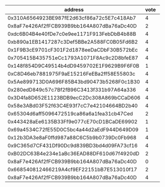 address|vote|timestamp|signature
---|---|---|---
0x310A6564923BE987fE2d63cf86a72c5E7c418Ab7|4|1601992501|0x083c2e2959ab25bf1b842e9a3bb713100249e9ceba15f3f1298f7295963055ac479a776afa2327639f7061f12aa6d97bd30d98fbf7e602bb3b729b312740c5b01b
0x8aF7e426Af2fFCB939B9bb164A807dBa76aDc40D|2|1601992762|0x03049d06af369a126b8c350552964842058a7f46c29393ac292bf770c69f84d96b9e6b9d5288fa76c6854bf778a909f96e7eb4847db9b8a1ebfdf61f7640166d1c
0xdc6B04B4e40fDe7c0e9ee1171F913FebDbB4b88B|4|1601993049|0xbba2182d88324840d8ad06612d3d8a1ae94bad183adc7fa0a9be39bbf64f2caf7a6d11c4ff6a23db5c0bab9b53697b5a4c880727231a5dced7ff12caa930064b1c
0xb890a1EB1417287c3Def5BBe2A588FC0B05Fd6B2|4|1601993091|0x895792e048f02ed3eedb9cafd8bad39eb2d64c8212288b005b56d37c3352f5853f4b0c688b0ffdc31ab7dba51813615be6feae00f99a91b2879e7f8fdbe0208f1c
0x1F9B3cE9701cF301F2d1878eeDaCDbF30B572bEc|4|1601993882|0xf60cc7b5f6b2c8c4ef9888b56db1ce148c697c6371ad30adf71ec1cc8fc368996c1aab72b6906c1c9b9185b4b4b4db46952199f74a77d717b97cd0515df9496f1c
0x705415B435751eCc1793A1071F8Ac9c2D8bfeE87|4|1601994443|0x3e151838d095409fd47b304b34d1ce2d4af46dea34818370921ee3802c2effe437c701ddde480e1dd0ce42e872f58ba314fc263b42628f17bcacca6dec0a1bf11b
0x148f854D9C49514b4dD9459702E1F9629B9F6F0B|1|1601994912|0x83a426cac480288bacfdfbf637253c6798a440714dc99ad68878819a46d657800581329ad6a93b789ea40205f3173143f5217c1606bfd7305c8dca5c63a449981c
0xC8D46eb7881975F9aE15216FeEBa2ff58E55803c|4|1601997689|0x64aada9a8149b38a1f6ba2ca5c877c6d47f265f281e4e59572d92e9852825a9713c0cb0162ec3005d60d57ac39e4a571907c4e1998a68c0d616ffa440adaf1fe1c
0x5Ae899713D0A696F85B43bd90473b5268F0c1B30|4|1601998656|0xb551046531b2644e038afa21749a30ba29922b96d8843cc80bc31f8fb9a0292133864e0de32b1c5b4f8b546e54b4b666e6674996182f8782cedfc296068377ad1c
0x280edD849c57c7Bf2fB96C3413f331b97A64a336|4|1602000595|0xa6e180d5e3e2500927ab65901cb1682d7d00753eca6c075d45770c80841fca6400e27e3e10bead722cbe8833350fa3727414dfd25bbb13a158bf6c5b213550f61c
0x3D4fa8D652E1123BDB9ecC2Dc308A869bCCaD606|4|1602004744|0x63d7d2e945fc6b77db28cd00bedbc99679dc3ec354b0006735941c25da65a63d6d88a0261ceea33a2826b1eb8cf9c20fbcc822b20fbfcd56dd425ce035edb6541b
0x58e3ABd03F52f63C4E93f7cC7e42104664BD2b40|4|1602005107|0x59f20b92557647c1a0081d0a877ca40da9fe5659f99201c69a48e7597db1366e68029e091dd8e2460b1338e5ee7af2feadc9bc2fbb522d3a2ae7decde2bcafea1c
0x65304d6aff5096472519ca86a6a1fea31cb47Ced|2|1602005480|0x0cbf0cd62933821df708e58cb7299354830db08cabcc78bdf32cf416ee55f0bb504d66456698f72266573a38b207a439d4956936a0e2b2fb2ea2651261df92ef1b
0x443428aEe6135B33Ff9e077cE70cD1BCaDE69902|1|1602007406|0xa224a6420ea34b7e440e3f9bf8cd86b2e6e0152d9c97c72d054da5ab0c7deca4120352b7059582eb806b5d886026ba2b69c4a7733b74a82ed007e66583ee4fca1c
0x69a4534C72fE55D0C5bc4a44d2aEdF944D649D09|1|1602019330|0xac3d646bd4d358793b23b4d2f70a4ce550883d2a10349f24badd8d3dbd59d3f66368142d63cbfe5b580d7a4e3bacb66100a695073f427e741a2819decf6b5abf1c
0x12b3DA3e8aF0ffd987a88C6C5b9b0739Dc0Fb968|4|1602035821|0x4ebcac21fd0c153baa965c34000aea82265888ea3e153627a667bbce3d5b2e882727496ca6a141464d0c69a29f924c0a8a2be1ff910b40590e9458d2931d7de71b
0x9C365d7CF431Df90Dc9d839BD3bd4d09FA73cf16|4|1602036647|0x8969d78c39e1d5cc7e5af9dc5bc1272d99626c552263e7379e8a7d587af9d8fb74c9d0674513afa70ebe861e6e4ae276b6e80de07e1043c45052fffaf851f5011b
0xB02DC63B4e234e1aBc36EAD88DF610d67f4920dD|2|1602039924|0x37f1bb89fce3f6883f2fcb5c6bbb20637f0695fc708330692c2a3545c60530c6020964d1d613fe4e587f01323eef0d58fc4edfb716c3fdb442eb7f7a18d193cd1c
0x8aF7e426Af2fFCB939B9bb164A807dBa76aDc40D|0|1602039980|0xa3bf8a54828184b19a9ffa4e4114d14fb44f255d6ecb0c7358cddf92017a66d8380ea67728d933a6af1e379e725fd45b80628447ad3cd4ad46f400a14fbd0e871b
0x668540812466219A4cf9EF22151bB7E513010f17|2|1602040395|0xd8011d406d344d9804f5f2b3a4ec2fb4c9d2afdcd5bf7b481b838d5fbc7e06941ca3e045f597ca3b36b1afab3f6827045617838b41d5aec8f9ab6d313ffc8c261c
0x8aF7e426Af2fFCB939B9bb164A807dBa76aDc40D|4|1602040990|0xf5867d5efabde3a64b3aad26736d87b15aa49fba4f14906b57a3ab224c609c7e54352498eac9d376bce10ea7b4a81428829dfb7af36919fef05907d2559ea42c1b